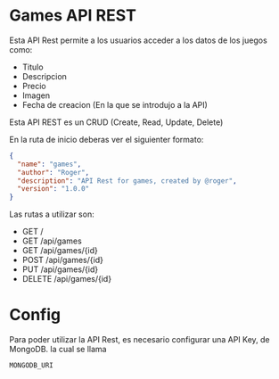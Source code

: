 # Games API REST
Esta API Rest permite a los usuarios acceder a los datos de los juegos como:

- Titulo
- Descripcion
- Precio
- Imagen
- Fecha de creacion (En la que se introdujo a la API)

Esta API REST es un CRUD (Create, Read, Update, Delete)

En la ruta de inicio deberas ver el siguienter formato:

```json
{
  "name": "games",
  "author": "Roger",
  "description": "API Rest for games, created by @roger",
  "version": "1.0.0"
}
```

Las rutas a utilizar son:

- GET /
- GET /api/games
- GET /api/games/{id}
- POST /api/games/{id}
- PUT /api/games/{id}
- DELETE /api/games/{id} 

# Config

Para poder utilizar la API Rest, es necesario configurar una API Key, de MongoDB. la cual se llama
```bash
MONGODB_URI
```
